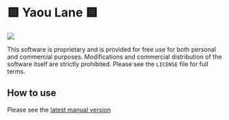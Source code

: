 # 🟨 Yaou Lane 🟨

[![](https://github.com/yaouDev/yaouLane/actions/workflows/build_and_test.yml/badge.svg)](https://github.com/yaouDev/yaouLane/actions)

This software is proprietary and is provided for free use for both personal and commercial purposes. Modifications and commercial distribution of the software itself are strictly prohibited. Please see the `LICENSE` file for full terms.

## How to use

Please see the [latest manual version](documentation/versions)

